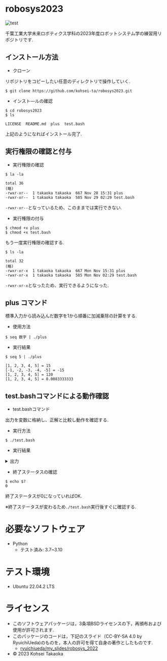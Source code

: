 # robosys2023

![test](https://github.com/kohsei-ta/robosys2023/actions/workflows/test.yml/badge.svg)

千葉工業大学未来ロボティクス学科の2023年度ロボットシステム学の練習用リポジトリです.

## インストール方法

* クローン

リポジトリをコピーしたい任意のディレクトリで操作していく.
```
$ git clone https://github.com/kohsei-ta/robosys2023.git 
```

* インスト―ルの確認
```
$ cd robosys2023
$ ls
```
```
LICENSE  README.md  plus  test.bash
```
上記のようになればインストール完了.

## 実行権限の確認と付与

* 実行権限の確認
```
$ la -la
```
```
total 36
(略)
-rwxr-xr--  1 takaoka takaoka  667 Nov 28 15:31 plus
-rwxr-xr--  1 takaoka takaoka  585 Nov 29 02:29 test.bash
```
`-rwxr-xr--`となっているため、このままでは実行できない.

* 実行権限の付与
```
$ chmod +x plus
$ chmod +x test.bash
```

もう一度実行権限の確認する.
```
$ ls -la
```
```
total 32
(略)
-rwxr-xr-x  1 takaoka takaoka  667 Mon Nov 15:31 plus
-rwxr-xr-x  1 takaoka takaoka  585 Mon Nov 02:29 test.bash
```
`-rwxr-xr-x`となったため、実行できるようになった.

## plus	コマンド

標準入力から読み込んだ数字を1から順番に加減乗除の計算をする.

* 使用方法
```
$ seq 数字 | ./plus
```

* 実行結果
```
$ seq 5 | ./plus
```
```
[1, 2, 3, 4, 5] = 15
[-1, -2, -3, -4, -5] = -15
[1, 2, 3, 4, 5] = 120
[1, 2, 3, 4, 5] = 0.0083333333
```

## test.bashコマンドによる動作確認
* test.bashコマンド

出力を変数に格納し、正解と比較し動作を確認する.
* 実行方法
```
$ ./test.bash
```

* 実行結果
<details><summary>出力</summary><div>

```
(略)
res=0
+ res=0

### I/O TEST ###
out=$(seq 5 | ./plus)
++ seq 5
++ ./plus
+ out='[1, 2, 3, 4, 5] = 15
[-1, -2, -3, -4, -5] = -15
[1, 2, 3, 4, 5] = 120
[1, 2, 3, 4, 5] = 0.0083333333'
[ "${out}" = "[1, 2, 3, 4, 5] = 15
[-1, -2, -3, -4, -5] = -15
[1, 2, 3, 4, 5] = 120
[1, 2, 3, 4, 5] = 0.0083333333" ] || ng ${LINENO}
+ '[' '[1, 2, 3, 4, 5] = 15
[-1, -2, -3, -4, -5] = -15
[1, 2, 3, 4, 5] = 120
[1, 2, 3, 4, 5] = 0.0083333333' = '[1, 2, 3, 4, 5] = 15
[-1, -2, -3, -4, -5] = -15
[1, 2, 3, 4, 5] = 120
[1, 2, 3, 4, 5] = 0.0083333333' ']'

### STRANGE INPUT ###
out=$(echo あ | ./plus)
++ echo あ
++ ./plus
Traceback (most recent call last):
(略)
ValueError: could not convert string to float: 'あ\n'
+ out=
[ "$?" = 1 ]      || ng ${LINENO}
+ '[' 1 = 1 ']'
[ "${out}" = "" ] || ng ${LINENO}
+ '[' '' = '' ']'

out=$(echo | ./plus)
++ echo
++ ./plus
Traceback (most recent call last):
 (略)
ValueError: could not convert string to float: '\n'
+ out=
[ "$?" = 1 ]      || ng ${LINENO}
+ '[' 1 = 1 ']'
[ "${out}" = "" ] || ng ${LINENO}
+ '[' '' = '' ']'

[ "$res" = 0 ] && echo OK
+ '[' 0 = 0 ']'
+ echo OK
OK
exit $res
+ exit 0
```
</div></details>

* 終了ステータスの確認

```
$ echo $?
0
```
終了ステータスが0になっていればOK.

※終了ステータスが変わるため`./test.bash`実行後すぐに確認する.

# 必要なソフトウェア
* Python
  * テスト済み: 3.7~3.10

# テスト環境
* Ubuntu 22.04.2 LTS

# ライセンス

* このソフトウェアパッケージは，3条項BSDライセンスの下，再頒布および使用が許可されます.
* このパッケージのコードは，下記のスライド（CC-BY-SA 4.0 by RyuichiUeda)のものを，本人の許可を得て自身の著作としたものです.
    * [ryuichiueda/my_slides/robosys_2022](https://github.com/ryuichiueda/my_slides/tree/master/robosys_2022)
* © 2023 Kohsei Takaoka
